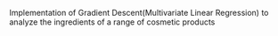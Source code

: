 Implementation of Gradient Descent(Multivariate Linear Regression) to analyze the ingredients of a range of cosmetic products
